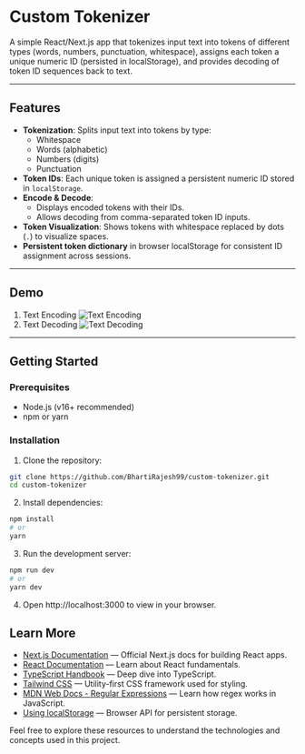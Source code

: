 # Custom Tokenizer

A simple React/Next.js app that tokenizes input text into tokens of different types (words, numbers, punctuation, whitespace), assigns each token a unique numeric ID (persisted in localStorage), and provides decoding of token ID sequences back to text.

---

## Features

- **Tokenization**: Splits input text into tokens by type:
  - Whitespace
  - Words (alphabetic)
  - Numbers (digits)
  - Punctuation
- **Token IDs**: Each unique token is assigned a persistent numeric ID stored in `localStorage`.
- **Encode & Decode**:
  - Displays encoded tokens with their IDs.
  - Allows decoding from comma-separated token ID inputs.
- **Token Visualization**: Shows tokens with whitespace replaced by dots (`.`) to visualize spaces.
- **Persistent token dictionary** in browser localStorage for consistent ID assignment across sessions.

---

## Demo
1. Text Encoding
![Text Encoding](/tokenizer/public/images/1.png)
2. Text Decoding
![Text Decoding](/tokenizer/public/images/2.png)

---

## Getting Started

### Prerequisites

- Node.js (v16+ recommended)
- npm or yarn

### Installation

1. Clone the repository:

```bash
git clone https://github.com/BhartiRajesh99/custom-tokenizer.git
cd custom-tokenizer 
```

2. Install dependencies:
```bash
npm install
# or
yarn
```
3. Run the development server:
```bash
npm run dev
# or
yarn dev
```
4. Open http://localhost:3000 to view in your browser.

## Learn More

- [Next.js Documentation](https://nextjs.org/docs) — Official Next.js docs for building React apps.
- [React Documentation](https://reactjs.org/docs/getting-started.html) — Learn about React fundamentals.
- [TypeScript Handbook](https://www.typescriptlang.org/docs/handbook/intro.html) — Deep dive into TypeScript.
- [Tailwind CSS](https://tailwindcss.com/docs) — Utility-first CSS framework used for styling.
- [MDN Web Docs - Regular Expressions](https://developer.mozilla.org/en-US/docs/Web/JavaScript/Guide/Regular_Expressions) — Learn how regex works in JavaScript.
- [Using localStorage](https://developer.mozilla.org/en-US/docs/Web/API/Window/localStorage) — Browser API for persistent storage.

Feel free to explore these resources to understand the technologies and concepts used in this project.



